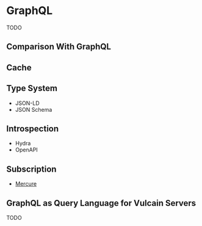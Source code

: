 # GraphQL

TODO

## Comparison With GraphQL

## Cache

## Type System

* JSON-LD
* JSON Schema

## Introspection

* Hydra
* OpenAPI

## Subscription

* [Mercure](https://mercure.rocks)

## GraphQL as Query Language for Vulcain Servers

TODO
